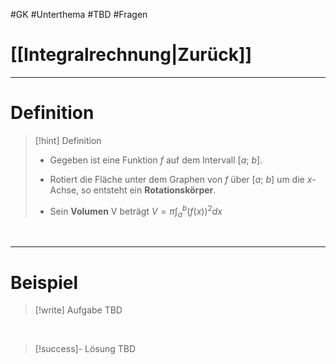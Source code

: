 #GK #Unterthema #TBD #Fragen 

# [[Integralrechnung|Zurück]]

___
# Definition

>[!hint] Definition
>- Gegeben ist eine Funktion $f$ auf dem Intervall $[a; \ b]$.
>- Rotiert die Fläche unter dem Graphen von $f$ über $[a; \ b]$ um die $x$-Achse, so entsteht ein **Rotationskörper**.
>
>- Sein **Volumen** V beträgt $\displaystyle V=\pi \int_{a}^{b} (f(x))^{2} dx$

<br>

___
# Beispiel

>[!write] Aufgabe
>TBD 

<br>

>[!success]- Lösung
>TBD

<br>
